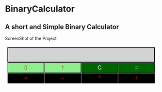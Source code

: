 # BinaryCalculator
A short and Simple Binary Calculator
------------------------------------
ScreenShot of the Project


![ScreenShot of the Project](https://github.com/cyrobotcoder/binarycalculator/blob/main/screenshot.JPG?raw=true)
